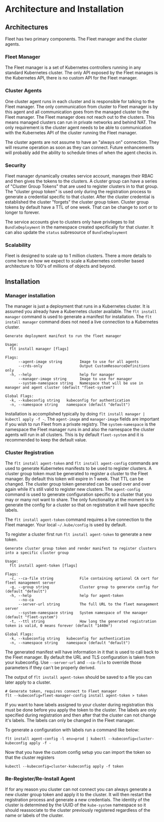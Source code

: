 Architecture and Installation
=============================

## Architectures

Fleet has two primary components.  The Fleet manager and the cluster agents.

### Fleet Manager

The Fleet manager is a set of Kubernetes controllers running in any standard Kubernetes
cluster.  The only API exposed by the Fleet manages is the Kubernetes API, there is no
custom API for the Fleet manager.

### Cluster Agents

One cluster agent runs in each cluster and is responsible for talking to the Fleet manager.
The only communication from cluster to Fleet manager is by this agent and all communication
goes from the managed cluster to the Fleet manager.  The Fleet manager does not
reach out to the clusters.  This means managed clusters can run in private networks and behind
NAT.  The only requirement is the cluster agent needs to be able to communication with the
Kubernetes API of the cluster running the Fleet manager.

The cluster agents are not assume to have an "always on" connection.  They will resume operation as
soon as they can connect.  Future enhancements will probably add the ability to schedule times of when
the agent checks in.

### Security

Fleet manager dynamically creates service account, manages their RBAC and then gives the
tokens to the clusters. A cluster group can have a series of "Cluster Group Tokens" that
are used to register clusters in to that group. The "cluster group token" is used only during the
registration process to generate a credential specific to that cluster. After the cluster credential
is established the cluster "forgets" the cluster group token.  Cluster group tokens by default have a TTL
of one week.  That can be change to sort or to longer to forever.

The service accounts give to clusters only have privileges to list `BundleDeployment` in the namespace created
specifically for that cluster.  It can also update the `status` subresource of `BundleDeployment`

### Scalability

Fleet is designed to scale up to 1 million clusters. There a more details to come here on how we expect to scale
a Kubernetes controller based architecture to 100's of millions of objects and beyond.

## Installation

### Manager installation

The manager is just a deployment that runs in a Kubernetes cluster.  It is assumed you already have a Kubernetes
cluster available.  The `flt install manager` command is used to generate a manifest for installation.
The `flt install manager` command does not need a live connection to a Kubernetes cluster.

```
Generate deployment manifest to run the fleet manager

Usage:
  flt install manager [flags]

Flags:
      --agent-image string        Image to use for all agents
      --crds-only                 Output CustomResourceDefinitions only
  -h, --help                      help for manager
      --manager-image string      Image to use for manager
      --system-namespace string   Namespace that will be use in manager and agent cluster (default "fleet-system")

Global Flags:
  -k, --kubeconfig string   kubeconfig for authentication
  -n, --namespace string    namespace (default "default")
```

Installation is accomplished typically by doing `flt install manager | kubectl apply -f -`. The `agent-image` and
`manager-image` fields are important if you wish to run Fleet from a private registry.  The `system-namespace` is the
namespace the Fleet manager runs in and also the namespace the cluster agents will run in all clusters.  This is
by default `fleet-system` and it is recommended to keep the default value.

### Cluster Registration

The `flt install agent-token` and `flt install agent-config` commands are used to generate Kubernetes manifests to be
used to register clusters. A cluster group token must be generated to register a cluster to the Fleet manager.
By default this token will expire in 1 week.  That TTL can be changed.  The cluster group token generated can be
used over and over again while it's still valid to register new clusters.  The `agent-config` command is used to generate
configuration specific to a cluster that you may or many not want to share.  The only functionality at the moment is
to generate the config for a cluster so that on registration it will have specific labels.

The `flt install agent-token` command requires a live connection to the Fleet manager.  Your local `~/.kube/config` is
used by default.

To register a cluster first run `flt install agent-token` to generate a new token.

```
Generate cluster group token and render manifest to register clusters into a specific cluster group

Usage:
  flt install agent-token [flags]

Flags:
  -c, --ca-file string            File containing optional CA cert for fleet management server
  -g, --group string              Cluster group to generate config for (default "default")
  -h, --help                      help for agent-token
      --no-ca                     
      --server-url string         The full URL to the fleet management server
      --system-namespace string   System namespace of the manager (default "fleet-system")
  -t, --ttl string                How long the generated registration token is valid, 0 means forever (default "1440m")

Global Flags:
  -k, --kubeconfig string   kubeconfig for authentication
  -n, --namespace string    namespace (default "default")
```

The generated manifest will have information in it that is used to call back to the Fleet manager.  By default the 
URL and TLS configuration is taken from your kubeconfig.  Use `--server-url` and `--ca-file` to override those parameters
if they can't be properly derived.

The output of `flt install agent-token` should be saved to a file you can later apply to a cluster.

```
# Generate token, requires connect to Fleet manager
flt --kubeconfig=fleet-manager-config install agent-token > token
```

If you want to have labels assigned to your cluster during registration this must be done before you apply the token to
the cluster.  The labels are only specified during registration and then after that the cluster can not change it's labels.
The labels can only be changed in the Fleet manager.

To generate a configuration with labels run a command like below:

```
flt install agent-config -l env=prod | kubectl --kubeconfig=cluster-kubeconfig apply -f -
```

Now that you have the custom config setup you can import the token so that the cluster registers

```
kubectl --kubeconfig=cluster-kubeconfig apply -f token
```

### Re-Register/Re-Install Agent

If for any reason you cluster can not connect you can always generate a new cluster group token and apply it to the
cluster.  It will then restart the registration process and generate a new credentials. The identity of the cluster is
determined by the UUID of the `kube-system` namespace so it should reassociate to the cluster previously registered regardless
of the name or labels of the cluster.
